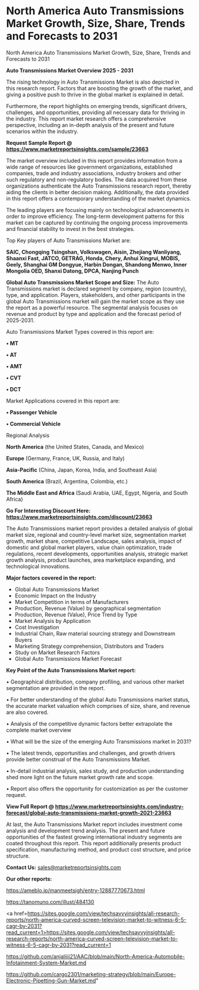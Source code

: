 # North America Auto Transmissions Market Growth, Size, Share, Trends and Forecasts to 2031
North America Auto Transmissions Market Growth, Size, Share, Trends and Forecasts to 2031

<Strong> Auto Transmissions Market Overview 2025 - 2031</strong>

The rising technology in Auto Transmissions Market is also depicted in this research report. Factors that are boosting the growth of the market, and giving a positive push to thrive in the global market is explained in detail.

Furthermore, the report highlights on emerging trends, significant drivers, challenges, and opportunities, providing all necessary data for thriving in the industry. This report market research offers a comprehensive perspective, including an in-depth analysis of the present and future scenarios within the industry.

<strong>Request Sample Report @ <a href=https://www.marketreportsinsights.com/sample/23663>https://www.marketreportsinsights.com/sample/23663</a></strong>

The market overview included in this report provides information from a wide range of resources like government organizations, established companies, trade and industry associations, industry brokers and other such regulatory and non-regulatory bodies. The data acquired from these organizations authenticate the Auto Transmissions research report, thereby aiding the clients in better decision making. Additionally, the data provided in this report offers a contemporary understanding of the market dynamics.

The leading players are focusing mainly on technological advancements in order to improve efficiency. The long-term development patterns for this market can be captured by continuing the ongoing process improvements and financial stability to invest in the best strategies.

Top Key players of Auto Transmissions Market are:

<strong>SAIC, Chongqing Tsingshan, Volkswagen, Aisin, Zhejiang Wanliyang, Shaanxi Fast, JATCO, GETRAG, Honda, Chery, Anhui Xingrui, MOBIS, Geely, Shanghai GM Dongyue, Harbin Dongan, Shandong Menwo, Inner Mongolia OED, Shanxi Datong, DPCA, Nanjing Punch</strong>

<strong><b>Global Auto Transmissions Market Scope and Size:</b></strong>
The Auto Transmissions market is declared segment by company, region (country), type, and application. Players, stakeholders, and other participants in the global Auto Transmissions market will gain the market scope as they use the report as a powerful resource. The segmental analysis focuses on revenue and product by type and application and the forecast period of 2025-2031.

Auto Transmissions Market Types covered in this report are:

<strong>• MT

• AT

• AMT

• CVT

• DCT</strong>

Market Applications covered in this report are:

<strong>• Passenger Vehicle

• Commercial Vehicle</strong> 

Regional Analysis

<strong>North America</strong> (the United States, Canada, and Mexico)

<strong>Europe</strong> (Germany, France, UK, Russia, and Italy)

<strong>Asia-Pacific</strong> (China, Japan, Korea, India, and Southeast Asia)

<strong>South America</strong> (Brazil, Argentina, Colombia, etc.)

<strong>The Middle East and Africa</strong> (Saudi Arabia, UAE, Egypt, Nigeria, and South Africa)

<strong>Go For Interesting Discount Here: <a href=https://www.marketreportsinsights.com/discount/23663>https://www.marketreportsinsights.com/discount/23663</a></strong>

The Auto Transmissions market report provides a detailed analysis of global market size, regional and country-level market size, segmentation market growth, market share, competitive Landscape, sales analysis, impact of domestic and global market players, value chain optimization, trade regulations, recent developments, opportunities analysis, strategic market growth analysis, product launches, area marketplace expanding, and technological innovations.

<strong><b>Major factors covered in the report:</b></strong>
<ul>
  <li>Global Auto Transmissions Market </li>
  <li>Economic Impact on the Industry</li>
  <li>Market Competition in terms of Manufacturers</li>
  <li>Production, Revenue (Value) by geographical segmentation</li>
  <li>Production, Revenue (Value), Price Trend by Type</li>
  <li>Market Analysis by Application</li>
  <li>Cost Investigation</li>
  <li>Industrial Chain, Raw material sourcing strategy and Downstream Buyers</li>
  <li>Marketing Strategy comprehension, Distributors and Traders</li>
  <li>Study on Market Research Factors</li>
  <li>Global Auto Transmissions Market Forecast</li>
</ul>

<strong><b>Key Point of the Auto Transmissions Market report:</b></strong>

• Geographical distribution, company profiling, and various other market segmentation are provided in the report.

• For better understanding of the global Auto Transmissions market status, the accurate market valuation which comprises of size, share, and revenue are also covered.

• Analysis of the competitive dynamic factors better extrapolate the complete market overview

• What will be the size of the emerging Auto Transmissions market in 2031?

• The latest trends, opportunities and challenges, and growth drivers provide better construal of the Auto Transmissions Market.

• In-detail industrial analysis, sales study, and production understanding shed more light on the future market growth rate and scope.

• Report also offers the opportunity for customization as per the customer request.

<strong><b>View Full Report @ <a href=https://www.marketreportsinsights.com/industry-forecast/global-auto-transmissions-market-growth-2021-23663>https://www.marketreportsinsights.com/industry-forecast/global-auto-transmissions-market-growth-2021-23663</a></b></strong>


At last, the Auto Transmissions Market report includes investment come analysis and development trend analysis. The present and future opportunities of the fastest growing international industry segments are coated throughout this report. This report additionally presents product specification, manufacturing method, and product cost structure, and price structure.

<strong>Contact Us:</strong>
sales@marketreportsinsights.com

<strong>Our other reports:</strong>

<a href=https://ameblo.jp/manmeetsigh/entry-12887770673.html>https://ameblo.jp/manmeetsigh/entry-12887770673.html</a>

<a href=https://tanomuno.com/illust/484130>https://tanomuno.com/illust/484130</a>

<a href=https://sites.google.com/view/techsavvyinsights/all-research-reports/north-america-curved-screen-television-market-to-witness-6-5-cagr-by-2031?read_current=1>https://sites.google.com/view/techsavvyinsights/all-research-reports/north-america-curved-screen-television-market-to-witness-6-5-cagr-by-2031?read_current=1</a>

<a href=https://github.com/anjaliiii21/AAC/blob/main/North-America-Automobile-Infotainment-System-Market.md>https://github.com/anjaliiii21/AAC/blob/main/North-America-Automobile-Infotainment-System-Market.md</a>

<a href=https://github.com/cargo2301/marketing-strategy/blob/main/Europe-Electronic-Pipetting-Gun-Market.md>https://github.com/cargo2301/marketing-strategy/blob/main/Europe-Electronic-Pipetting-Gun-Market.md</a>"
